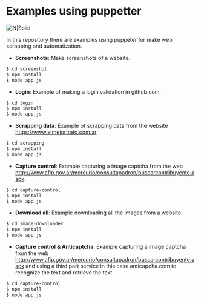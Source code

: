 # Examples using puppetter
![N|Solid](https://cdn-images-1.medium.com/max/641/1*4GVSbbdBhWr73IgBykO5hA.png)

In this repository there are examples using puppeter for make web scrapping and automatization.

- **Screenshots**: Make screenshots of a website.
```sh
$ cd screenshot
$ npm install
$ node app.js
```

- **Login**: Example of making a login validation in github.com.
```sh
$ cd login
$ npm install
$ node app.js
```

- **Scrapping data**: Example of scrapping data from the website https://www.elmejortrato.com.ar
```sh
$ cd scrapping
$ npm install
$ node app.js
```

- **Capture control**: Example capturing a image captcha from the web http://www.afip.gov.ar/mercurio/consultapadron/buscarcontribuyente.aspx.
```sh
$ cd capture-control
$ npm install
$ node app.js
```

- **Download all**: Example downloading all the images from a website.
```sh
$ cd image-downloader
$ npm install
$ node app.js
```

- **Capture control & Anticaptcha**: Example capturing a image captcha from the web http://www.afip.gov.ar/mercurio/consultapadron/buscarcontribuyente.aspx and using a third part service in this case anticapcha.com to recognize the text and retrieve the text.
```sh
$ cd capture-control
$ npm install
$ node app.js
```
